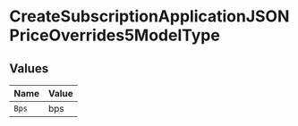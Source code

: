 # CreateSubscriptionApplicationJSONPriceOverrides5ModelType


## Values

| Name  | Value |
| ----- | ----- |
| `Bps` | bps   |